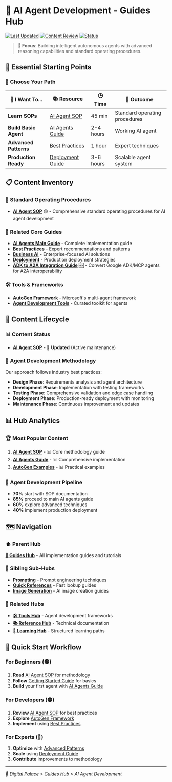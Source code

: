 # 🤖 AI Agent Development - Guides Hub

[![Last Updated](https://img.shields.io/badge/Updated-June%202025-brightgreen?style=flat-square)](./CHANGELOG.md)
[![Content Review](https://img.shields.io/badge/Reviewed-Q2%202025-blue?style=flat-square)](./REVIEW.md)
[![Status](https://img.shields.io/badge/Status-Active-success?style=flat-square)](./STATUS.md)

> **🎯 Focus**: Building intelligent autonomous agents with advanced reasoning capabilities and standard operating procedures.

## 🚀 Essential Starting Points

### 🎯 Choose Your Path
| 🎯 I Want To... | 📚 Resource | 🕒 Time | 🎯 Outcome |
|-----------------|-------------|---------|------------|
| **Learn SOPs** | [AI Agent SOP](./sop_ai_agent.md) | 45 min | Standard operating procedures |
| **Build Basic Agent** | [AI Agents Guide](../ai-agents.md) | 2-4 hours | Working AI agent |
| **Advanced Patterns** | [Best Practices](../best-practices.md) | 1 hour | Expert techniques |
| **Production Ready** | [Deployment Guide](../deployment.md) | 3-6 hours | Scalable agent system |

## 📋 Content Inventory

### 🎯 Standard Operating Procedures
- **[AI Agent SOP](./sop_ai_agent.md)** 🟡 - Comprehensive standard operating procedures for AI agent development


### 🔗 Related Core Guides
- **[AI Agents Main Guide](../ai-agents.md)** - Complete implementation guide
- **[Best Practices](../best-practices.md)** - Expert recommendations and patterns
- **[Business AI](../business-ai.md)** - Enterprise-focused AI solutions
- **[Deployment](../deployment.md)** - Production deployment strategies
- **[ADK to A2A Integration Guide](./adk-to-a2a-guide.md)** 🆕 - Convert Google ADK/MCP agents for A2A interoperability

### 🛠️ Tools & Frameworks
- **[AutoGen Framework](../../reference/techniques/autogen/README.md)** - Microsoft's multi-agent framework
- **[Agent Development Tools](../../tools/README.md#agent-frameworks)** - Curated toolkit for agents

## 🔄 Content Lifecycle

### 📊 Content Status
- **[AI Agent SOP](./sop_ai_agent.md)** - 🔄 **Updated** (Active maintenance)

### 🎯 Agent Development Methodology
Our approach follows industry best practices:
- **Design Phase**: Requirements analysis and agent architecture
- **Development Phase**: Implementation with testing frameworks
- **Testing Phase**: Comprehensive validation and edge case handling
- **Deployment Phase**: Production-ready deployment with monitoring
- **Maintenance Phase**: Continuous improvement and updates

## 📊 Hub Analytics

### 🏆 Most Popular Content
1. **[AI Agent SOP](./sop_ai_agent.md)** - 📊 Core methodology guide
2. **[AI Agents Guide](../ai-agents.md)** - 📊 Comprehensive implementation
3. **[AutoGen Examples](../../reference/techniques/autogen/examples/README.md)** - 📊 Practical examples

### 🔄 Agent Development Pipeline
- **70%** start with SOP documentation
- **85%** proceed to main AI agents guide
- **60%** explore advanced techniques
- **40%** implement production deployment

## 🗺️ Navigation

### ⬆️ Parent Hub
**[🎯 Guides Hub](../README.md)** - All implementation guides and tutorials

### 🔗 Sibling Sub-Hubs
- **[Prompting](../prompting/README.md)** - Prompt engineering techniques
- **[Quick References](../quick-references/README.md)** - Fast lookup guides
- **[Image Generation](../image-generation/README.md)** - AI image creation guides

### 🔗 Related Hubs
- **[🛠️ Tools Hub](../../tools/README.md)** - Agent development frameworks
- **[📚 Reference Hub](../../reference/README.md)** - Technical documentation
- **[📖 Learning Hub](../../learning/README.md)** - Structured learning paths

## 🎯 Quick Start Workflow

### For Beginners (🟢)
1. **Read** [AI Agent SOP](./sop_ai_agent.md) for methodology
2. **Follow** [Getting Started Guide](../getting-started.md) for basics
3. **Build** your first agent with [AI Agents Guide](../ai-agents.md)

### For Developers (🟡)
1. **Review** [AI Agent SOP](./sop_ai_agent.md) for best practices
2. **Explore** [AutoGen Framework](../../reference/techniques/autogen/README.md)
3. **Implement** using [Best Practices](../best-practices.md)

### For Experts (🔴)
1. **Optimize** with [Advanced Patterns](../best-practices.md)
2. **Scale** using [Deployment Guide](../deployment.md)
3. **Contribute** improvements to methodology

---
*🏰 [Digital Palace](../../README.md) > [Guides Hub](../README.md) > AI Agent Development*
